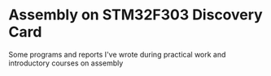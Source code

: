 # Assembly on STM32F303 Discovery Card

Some programs and reports I've wrote during practical work and introductory courses on assembly
